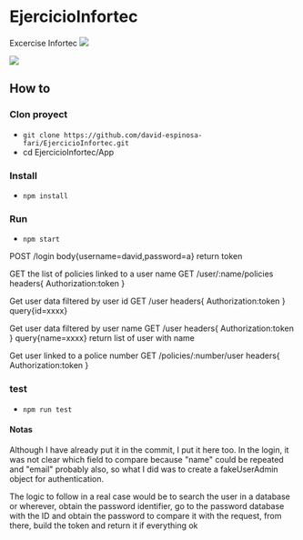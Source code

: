 # EjercicioInfortec
Excercise Infortec
![](https://github.com/david-espinosa-fari/EjercicioInfortec/tree/master/.github/workflows/Node.jsCI/badge.svg)

![](https://github.com/actions/hello-world/workflows/Greet%20Everyone/badge.svg)
## How to
### Clon proyect
- `git clone https://github.com/david-espinosa-fari/EjercicioInfortec.git`
- cd EjercicioInfortec/App

### Install
- `npm install`

### Run
- `npm start` 

POST /login
body{username=david,password=a}
return token

GET the list of policies linked to a user name
GET /user/:name/policies
headers{
Authorization:token
}

Get user data filtered by user id
GET /user
headers{
Authorization:token
}
query{id=xxxx}

Get user data filtered by user name
GET /user
headers{
Authorization:token
}
query{name=xxxx}
return list of user with name

Get user linked to a police number
GET /policies/:number/user
headers{
Authorization:token
}
### test
- `npm run test`

#### Notas
Although I have already put it in the commit, I put it here too.
In the login, it was not clear which field to compare because "name" could be repeated and "email" probably also, so what I did was to create a fakeUserAdmin object for authentication.

The logic to follow in a real case would be to search the user in a database or wherever, obtain the password identifier, go to the password database with the ID and obtain the password to compare it with the request, from there, build the token and return it if everything ok   


